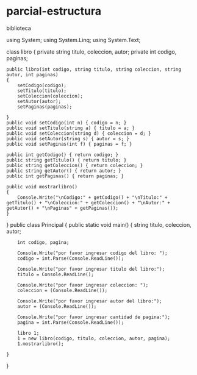 # parcial-estructura
biblioteca

using System;
using System.Linq; 
using System.Text;

class libro
{
    private string titulo, coleccion, autor;
    private int codigo, paginas;

    public libro(int codigo, string titulo, string coleccion, string autor, int paginas)
    {
        setCodigo(codigo);
        setTitulo(titulo);
        setColeccion(coleccion);
        setAutor(autor);
        setPaginas(paginas);

    }
    public void setCodigo(int n) { codigo = n; }
    public void setTitulo(string a) { titulo = a; }
    public void setColeccion(string d) { coleccion = d; }
    public void setAutor(string s) { autor = s; }
    public void setPaginas(int f) { paginas = f; }

    public int getCodigo() { return codigo; }
    public string getTitulo() { return titulo; }
    public string getColeccion() { return coleccion; }
    public string getAutor() { return autor; }
    public int getPaginas() { return paginas; }

    public void mostrarlibro()
    {
        Console.Write("\nCodigo:" + getCodigo() + "\nTitulo:" + getTitulo() + "\nColeccion:" + getColeccion() + "\nAutor:" + getAutor() + "\nPaginas" + getPaginas());
    }
}
public class Principal
{
    public static void main()
    {
        string titulo, coleccion, autor;

        int codigo, pagina;

        Console.Write("por favor ingresar codigo del libro: ");
        codigo = int.Parse(Console.ReadLine());

        Console.Write("por favor ingresar titulo del libro:");
        titulo = Console.ReadLine();
        
        Console.Write("por favor ingresar coleccion: ");
        coleccion = (Console.ReadLine());

        Console.Write("por favor ingresar autor del libro:");
        autor = (Console.ReadLine());

        Console.Write("por favor ingresar cantidad de pagina:");
        pagina = int.Parse(Console.ReadLine());
              
        libro 1;
        1 = new libro(codigo, titulo, coleccion, autor, pagina);
        1.mostrarlibro();
         
    } 
}

